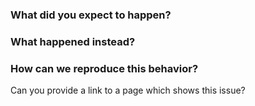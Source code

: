 ### What did you expect to happen?

### What happened instead?

### How can we reproduce this behavior?

Can you provide a link to a page which shows this issue?
